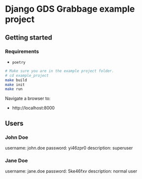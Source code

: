 # Django GDS Grabbage example project

## Getting started

### Requirements

- `poetry`

```bash
# Make sure you are in the example project folder.
# cd example_project
make build
make init
make run
```

Navigate a browser to:

- http://localhost:8000

## Users

### John Doe

username: john.doe
password: yi46zpr0
description: superuser

### Jane Doe

username: jane.doe
password: 5ke46fxv
description: normal user
